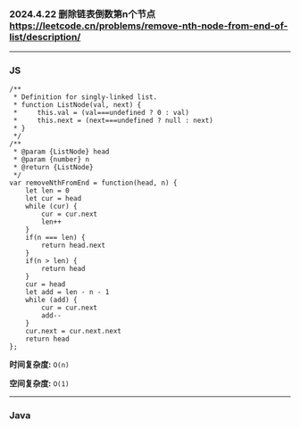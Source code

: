 ### 2024.4.22 删除链表倒数第n个节点  https://leetcode.cn/problems/remove-nth-node-from-end-of-list/description/
---
### JS
```JS
/**
 * Definition for singly-linked list.
 * function ListNode(val, next) {
 *     this.val = (val===undefined ? 0 : val)
 *     this.next = (next===undefined ? null : next)
 * }
 */
/**
 * @param {ListNode} head
 * @param {number} n
 * @return {ListNode}
 */
var removeNthFromEnd = function(head, n) {
    let len = 0
    let cur = head
    while (cur) {
        cur = cur.next
        len++
    }
    if(n === len) {
        return head.next
    }
    if(n > len) {
        return head
    }
    cur = head
    let add = len - n - 1
    while (add) {
        cur = cur.next
        add--
    }
    cur.next = cur.next.next
    return head
};
```
**时间复杂度:** `O(n)`

**空间复杂度:** `O(1)`

---
### Java
